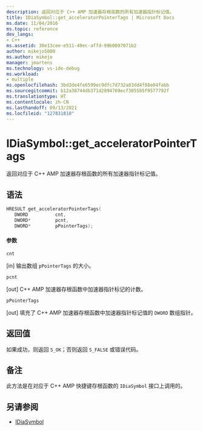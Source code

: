 ```yaml
---
description: 返回对应于 C++ AMP 加速器存根函数的所有加速器指针标记值。
title: IDiaSymbol::get_acceleratorPointerTags | Microsoft Docs
ms.date: 11/04/2016
ms.topic: reference
dev_langs:
- C++
ms.assetid: 30e13cee-e511-49ec-affd-99b0097071b2
author: mikejo5000
ms.author: mikejo
manager: jmartens
ms.technology: vs-ide-debug
ms.workload:
- multiple
ms.openlocfilehash: 3bd2de4fe6599ec9dfc7d732a83dd4f88e04fabb
ms.sourcegitcommit: b12a38744db371d2894769ecf305585f9577792f
ms.translationtype: HT
ms.contentlocale: zh-CN
ms.lasthandoff: 09/13/2021
ms.locfileid: "127831810"
---
```

# <a name="idiasymbolget_acceleratorpointertags"></a>IDiaSymbol::get_acceleratorPointerTags
返回对应于 C++ AMP 加速器存根函数的所有加速器指针标记值。

## <a name="syntax"></a>语法

```C++
HRESULT get_acceleratorPointerTags(
   DWORD          cnt,
   DWORD*         pcnt,
   DWORD*         pPointerTags);
```

#### <a name="parameters"></a>参数
 `cnt`

[in] 输出数组 `pPointerTags` 的大小。

 `pcnt`

[out] C++ AMP 加速器存根函数中加速器指针标记的计数。

 `pPointerTags`

[out] 填充了 C++ AMP 加速器存根函数中加速器指针标记值的 `DWORD` 数组指针。

## <a name="return-value"></a>返回值
 如果成功，则返回 `S_OK`；否则返回 `S_FALSE` 或错误代码。

## <a name="remarks"></a>备注
 此方法是在对应于 C++ AMP 快捷键存根函数的 `IDiaSymbol` 接口上调用的。

## <a name="see-also"></a>另请参阅
- [IDiaSymbol](../../debugger/debug-interface-access/idiasymbol.md)
